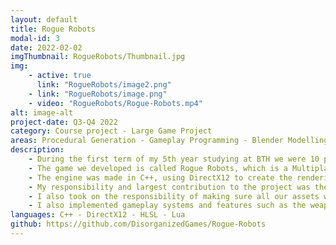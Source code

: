 ```yaml
---
layout: default
title: Rogue Robots
modal-id: 3
date: 2022-02-02
imgThumbnail: RogueRobots/Thumbnail.jpg
img:
    - active: true
      link: "RogueRobots/image2.png"
    - link: "RogueRobots/image.png"
    - video: "RogueRobots/Rogue-Robots.mp4"
alt: image-alt
project-date: Q3-Q4 2022
category: Course project - Large Game Project
areas: Procedural Generation - Gameplay Programming - Blender Modelling
description: 
    - During the first term of my 5th year studying at BTH we were 10 people collaborating on a Large Game Project for 16 weeks. During the course of the project we used the Scrum methodology. For the project we had to develop everything from scratch, meaning no pre-made game engine was used.
    - The game we developed is called Rogue Robots, which is a Multiplayer Arcade First Person Shooter, where the player and their friends have to cooperate as mining corporation overseers to escape a cave system overrun by corrupt mining robots that the players were overseeing for the corporation. During the game players can find buffs, items, and weapon components that give the player's weapon unique effects to help fight off the hordes of enemies.
    - The engine was made in C++, using DirectX12 to create the rendering pipeline. The shaders (GPU code) were written in HLSL. We also used Lua for gameplay programming.
    - My responsibility and largest contribution to the project was the procedural generation of the levels used in the game. These levels are generated using the Wave Function Collapse algorithm and is used on the fly to generate levels during runtime. The generator uses CPU threads to quicker generate the level by generating all rooms at the same time, and then combining them into the final level.
    - I also took on the responsibility of making sure all our assets were properly made and looked good to be used in the game. I learned Blender where I adjusted the models that we outsourced for our specific needs. I created the terrain used in the procedural generation from scratch and, with help from a teacher at the University, created procedurally generated textures for the terrain.
    - I also implemented gameplay systems and features such as the weapon's component system, and I implemented the functionality of some of the items in the game.
languages: C++ - DirectX12 - HLSL - Lua
github: https://github.com/DisorganizedGames/Rogue-Robots
---
```

